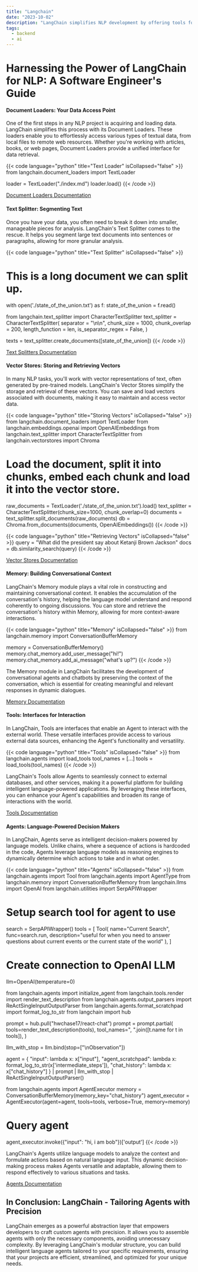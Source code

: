 ```yaml
---
title: "Langchain"
date: "2023-10-02"
description: "LangChain simplifies NLP development by offering tools for data loading, text splitting, vector storage, memory, and agent creation, allowing developers to build powerful, context-aware, and dynamic language models."
tags:
  - backend
  - ai
---
```


# Harnessing the Power of LangChain for NLP: A Software Engineer's Guide
#### Document Loaders: Your Data Access Point

One of the first steps in any NLP project is acquiring and loading data. LangChain simplifies this process with its Document Loaders. These loaders enable you to effortlessly access various types of textual data, from local files to remote web resources. Whether you're working with articles, books, or web pages, Document Loaders provide a unified interface for data retrieval.

{{< code language="python" title="Text Loader" isCollapsed="false" >}}
from langchain.document_loaders import TextLoader

loader = TextLoader("./index.md")
loader.load()
{{< /code >}}

[Document Loaders Documentation](https://python.langchain.com/docs/modules/data_connection/document_loaders/)

#### Text Splitter: Segmenting Text

Once you have your data, you often need to break it down into smaller, manageable pieces for analysis. LangChain's Text Splitter comes to the rescue. It helps you segment large text documents into sentences or paragraphs, allowing for more granular analysis.

{{< code language="python" title="Text Splitter" isCollapsed="false" >}}
# This is a long document we can split up.
with open('./state_of_the_union.txt') as f:
    state_of_the_union = f.read()

from langchain.text_splitter import CharacterTextSplitter
text_splitter = CharacterTextSplitter(
    separator = "\n\n",
    chunk_size = 1000,
    chunk_overlap  = 200,
    length_function = len,
    is_separator_regex = False,
)

texts = text_splitter.create_documents([state_of_the_union])
{{< /code >}}

[Text Splitters Documentation](https://python.langchain.com/docs/modules/data_connection/document_transformers/text_splitters/character_text_splitter)

#### Vector Stores: Storing and Retrieving Vectors

In many NLP tasks, you'll work with vector representations of text, often generated by pre-trained models. LangChain's Vector Stores simplify the storage and retrieval of these vectors. You can save and load vectors associated with documents, making it easy to maintain and access vector data.

{{< code language="python" title="Storing Vectors" isCollapsed="false" >}}
from langchain.document_loaders import TextLoader
from langchain.embeddings.openai import OpenAIEmbeddings
from langchain.text_splitter import CharacterTextSplitter
from langchain.vectorstores import Chroma

# Load the document, split it into chunks, embed each chunk and load it into the vector store.
raw_documents = TextLoader('./state_of_the_union.txt').load()
text_splitter = CharacterTextSplitter(chunk_size=1000, chunk_overlap=0)
documents = text_splitter.split_documents(raw_documents)
db = Chroma.from_documents(documents, OpenAIEmbeddings())
{{< /code >}}

{{< code language="python" title="Retrieving Vectors" isCollapsed="false" >}}
query = "What did the president say about Ketanji Brown Jackson"
docs = db.similarity_search(query)
{{< /code >}}

[Vector Stores Documentation](https://python.langchain.com/docs/modules/data_connection/vectorstores/)

#### Memory: Building Conversational Context
LangChain's Memory module plays a vital role in constructing and maintaining conversational context. It enables the accumulation of the conversation's history, helping the language model understand and respond coherently to ongoing discussions. You can store and retrieve the conversation's history within Memory, allowing for more context-aware interactions.

{{< code language="python" title="Memory" isCollapsed="false" >}}
from langchain.memory import ConversationBufferMemory

memory = ConversationBufferMemory()
memory.chat_memory.add_user_message("hi!")
memory.chat_memory.add_ai_message("what's up?")
{{< /code >}}

The Memory module in LangChain facilitates the development of conversational agents and chatbots by preserving the context of the conversation, which is essential for creating meaningful and relevant responses in dynamic dialogues.

[Memory Documentation](https://python.langchain.com/docs/modules/memory/)

#### Tools: Interfaces for Interaction

In LangChain, Tools are interfaces that enable an Agent to interact with the external world. These versatile interfaces provide access to various external data sources, enhancing the Agent's functionality and versatility.

{{< code language="python" title="Tools" isCollapsed="false" >}}
from langchain.agents import load_tools
tool_names = [...]
tools = load_tools(tool_names)
{{< /code >}}

LangChain's Tools allow Agents to seamlessly connect to external databases, and other services, making it a powerful platform for building intelligent language-powered applications. By leveraging these interfaces, you can enhance your Agent's capabilities and broaden its range of interactions with the world.

[Tools Documentation](https://python.langchain.com/docs/modules/agents/tools/)

#### Agents: Language-Powered Decision Makers

In LangChain, Agents serve as intelligent decision-makers powered by language models. Unlike chains, where a sequence of actions is hardcoded in the code, Agents leverage language models as reasoning engines to dynamically determine which actions to take and in what order.

{{< code language="python" title="Agents" isCollapsed="false" >}}
from langchain.agents import Tool
from langchain.agents import AgentType
from langchain.memory import ConversationBufferMemory
from langchain.llms import OpenAI
from langchain.utilities import SerpAPIWrapper
# Setup search tool for agent to use
search = SerpAPIWrapper()
tools = [
    Tool(
        name="Current Search",
        func=search.run,
        description="useful for when you need to answer questions about current events or the current state of the world"
    ),
]
# Create connection to OpenAI LLM
llm=OpenAI(temperature=0)

from langchain.agents import initialize_agent
from langchain.tools.render import render_text_description
from langchain.agents.output_parsers import ReActSingleInputOutputParser
from langchain.agents.format_scratchpad import format_log_to_str
from langchain import hub

prompt = hub.pull("hwchase17/react-chat")
prompt = prompt.partial(
    tools=render_text_description(tools),
    tool_names=", ".join([t.name for t in tools]),
)

llm_with_stop = llm.bind(stop=["\nObservation"])

agent = {
    "input": lambda x: x["input"],
    "agent_scratchpad": lambda x: format_log_to_str(x['intermediate_steps']),
    "chat_history": lambda x: x["chat_history"]
} | prompt | llm_with_stop | ReActSingleInputOutputParser()

from langchain.agents import AgentExecutor
memory = ConversationBufferMemory(memory_key="chat_history")
agent_executor = AgentExecutor(agent=agent, tools=tools, verbose=True, memory=memory)

# Query agent
agent_executor.invoke({"input": "hi, i am bob"})['output']
{{< /code >}}

LangChain's Agents utilize language models to analyze the context and formulate actions based on natural language input. This dynamic decision-making process makes Agents versatile and adaptable, allowing them to respond effectively to various situations and tasks.

[Agents Documentation](https://python.langchain.com/docs/modules/agents/agent_types/chat_conversation_agent)

## In Conclusion: LangChain - Tailoring Agents with Precision

LangChain emerges as a powerful abstraction layer that empowers developers to craft custom agents with precision. It allows you to assemble agents with only the necessary components, avoiding unnecessary complexity. By leveraging LangChain's modular structure, you can build intelligent language agents tailored to your specific requirements, ensuring that your projects are efficient, streamlined, and optimized for your unique needs.